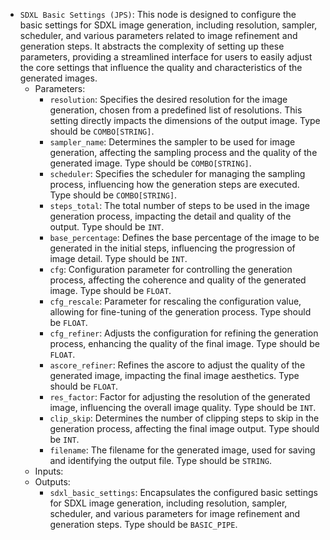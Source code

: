 - `SDXL Basic Settings (JPS)`: This node is designed to configure the basic settings for SDXL image generation, including resolution, sampler, scheduler, and various parameters related to image refinement and generation steps. It abstracts the complexity of setting up these parameters, providing a streamlined interface for users to easily adjust the core settings that influence the quality and characteristics of the generated images.
    - Parameters:
        - `resolution`: Specifies the desired resolution for the image generation, chosen from a predefined list of resolutions. This setting directly impacts the dimensions of the output image. Type should be `COMBO[STRING]`.
        - `sampler_name`: Determines the sampler to be used for image generation, affecting the sampling process and the quality of the generated image. Type should be `COMBO[STRING]`.
        - `scheduler`: Specifies the scheduler for managing the sampling process, influencing how the generation steps are executed. Type should be `COMBO[STRING]`.
        - `steps_total`: The total number of steps to be used in the image generation process, impacting the detail and quality of the output. Type should be `INT`.
        - `base_percentage`: Defines the base percentage of the image to be generated in the initial steps, influencing the progression of image detail. Type should be `INT`.
        - `cfg`: Configuration parameter for controlling the generation process, affecting the coherence and quality of the generated image. Type should be `FLOAT`.
        - `cfg_rescale`: Parameter for rescaling the configuration value, allowing for fine-tuning of the generation process. Type should be `FLOAT`.
        - `cfg_refiner`: Adjusts the configuration for refining the generation process, enhancing the quality of the final image. Type should be `FLOAT`.
        - `ascore_refiner`: Refines the ascore to adjust the quality of the generated image, impacting the final image aesthetics. Type should be `FLOAT`.
        - `res_factor`: Factor for adjusting the resolution of the generated image, influencing the overall image quality. Type should be `INT`.
        - `clip_skip`: Determines the number of clipping steps to skip in the generation process, affecting the final image output. Type should be `INT`.
        - `filename`: The filename for the generated image, used for saving and identifying the output file. Type should be `STRING`.
    - Inputs:
    - Outputs:
        - `sdxl_basic_settings`: Encapsulates the configured basic settings for SDXL image generation, including resolution, sampler, scheduler, and various parameters for image refinement and generation steps. Type should be `BASIC_PIPE`.
